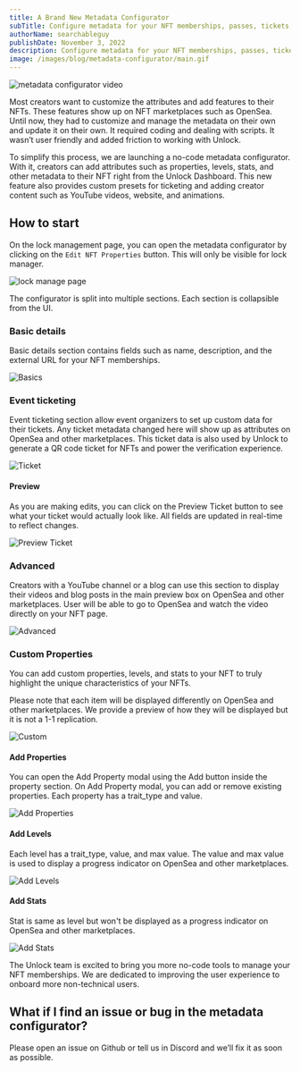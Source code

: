 ```yaml
---
title: A Brand New Metadata Configurator
subTitle: Configure metadata for your NFT memberships, passes, tickets, and more from the Unlock Dashboard without programming.
authorName: searchableguy
publishDate: November 3, 2022
description: Configure metadata for your NFT memberships, passes, tickets, and more from the Unlock Dashboard without programming.
image: /images/blog/metadata-configurator/main.gif
---
```


![metadata configurator video](/images/blog/metadata-configurator/main.gif)

Most creators want to customize the attributes and add features to their NFTs. These features show up on NFT marketplaces such as OpenSea. Until now, they had to customize and manage the metadata on their own and update it on their own. It required coding and dealing with scripts. It wasn’t user friendly and added friction to working with Unlock.

To simplify this process, we are launching a no-code metadata configurator. With it, creators can add attributes such as properties, levels, stats, and other metadata to their NFT right from the Unlock Dashboard. This new feature also provides custom presets for ticketing and adding creator content such as YouTube videos, website, and animations.

## How to start

On the lock management page, you can open the metadata configurator by clicking on the `Edit NFT Properties` button. This will only be visible for lock manager.

![lock manage page](/images/blog/metadata-configurator/lock-page.png)

The configurator is split into multiple sections. Each section is collapsible from the UI.

### Basic details

Basic details section contains fields such as name, description, and the external URL for your NFT memberships.

![Basics](/images/blog/metadata-configurator/basic.png)

### Event ticketing

Event ticketing section allow event organizers to set up custom data for their tickets. Any ticket metadata changed here will show up as attributes on OpenSea and other marketplaces. This ticket data is also used by Unlock to generate a QR code ticket for NFTs and power the verification experience.

![Ticket](/images/blog/metadata-configurator/ticket.png)

#### Preview

As you are making edits, you can click on the Preview Ticket button to see what your ticket would actually look like. All fields are updated in real-time to reflect changes.

![Preview Ticket](/images/blog/metadata-configurator/preview-ticket.png)

### Advanced

Creators with a YouTube channel or a blog can use this section to display their videos and blog posts in the main preview box on OpenSea and other marketplaces. User will be able to go to OpenSea and watch the video directly on your NFT page.

![Advanced](/images/blog/metadata-configurator/advanced.png)

### Custom Properties

You can add custom properties, levels, and stats to your NFT to truly highlight the unique characteristics of your NFTs.

Please note that each item will be displayed differently on OpenSea and other marketplaces. We provide a preview of how they will be displayed but it is not a 1-1 replication.

![Custom](/images/blog/metadata-configurator/custom.png)

#### Add Properties

You can open the Add Property modal using the Add button inside the property section. On Add Property modal, you can add or remove existing properties. Each property has a trait_type and value.

![Add Properties](/images/blog/metadata-configurator/add-stats.png)

#### Add Levels

Each level has a trait_type, value, and max value. The value and max value is used to display a progress indicator on OpenSea and other marketplaces.

![Add Levels](/images/blog/metadata-configurator/add-levels.png)

#### Add Stats

Stat is same as level but won't be displayed as a progress indicator on OpenSea and other marketplaces.

![Add Stats](/images/blog/metadata-configurator/add-stats.png)

The Unlock team is excited to bring you more no-code tools to manage your NFT memberships. We are dedicated to improving the user experience to onboard more non-technical users.

## What if I find an issue or bug in the metadata configurator?

Please open an issue on Github or tell us in Discord and we’ll fix it as soon as possible.
